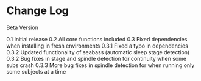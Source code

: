 
# Change Log

Beta Version

0.1 Initial release
0.2 All core functions included
0.3 Fixed dependencies when installing in fresh environments
0.3.1 Fixed a typo in dependencies
0.3.2 Updated functionality of seabass (automatic sleep stage detection)
0.3.2 Bug fixes in stage and spindle detection for continuity when some subs crash
0.3.3 More bug fixes in spindle detection for when running only some subjects at a time


